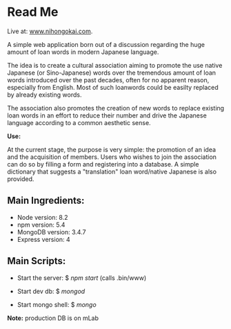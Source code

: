 Read Me
======

Live at: www.nihongokai.com.

A simple web application born out of a discussion regarding the huge amount of loan words in modern Japanese language.

The idea is to create a cultural association aiming to promote the use native Japanese (or Sino-Japanese) words over the tremendous amount of loan words introduced over the past decades, often for no apparent reason, especially from English. Most of such loanwords could be easilty replaced by already existing words.

The association also promotes the creation of new words to replace existing loan words in an effort to reduce their number and drive the Japanese language according to a common aesthetic sense.

**Use:**

At the current stage, the purpose is very simple: the promotion of an idea and the acquisition of members. Users who wishes to join the association can do so by filling a form and registering into a database. A simple dictionary that suggests a "translation" loan word/native Japanese is also provided.

## Main Ingredients:

* Node version: 8.2 
* npm version: 5.4 
* MongoDB version: 3.4.7 
* Express version: 4

## Main Scripts:

* Start the server: $ *npm start* (calls .bin/www)

* Start dev db: $ *mongod*

* Start mongo shell: $ *mongo*

**Note:** production DB is on mLab


